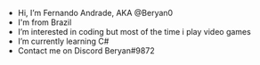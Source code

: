 - Hi, I’m Fernando Andrade, AKA @Beryan0
- I'm from Brazil
- I’m interested in coding but most of the time i play video games
- I’m currently learning C#
- Contact me on Discord Beryan#9872

<!---
Beryan0/Beryan0 is a ✨ special ✨ repository because its `README.md` (this file) appears on your GitHub profile.
You can click the Preview link to take a look at your changes.
--->
